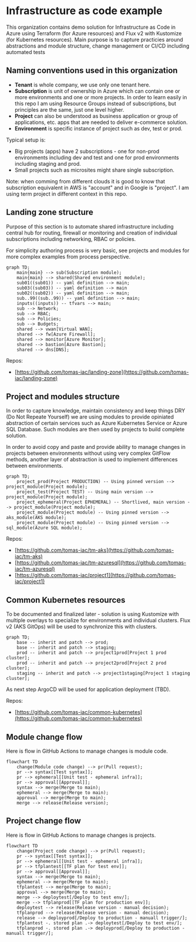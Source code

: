 # Infrastructure as code example
This organization contains demo solution for Infrastructure as Code in Azure using Terraform (for Azure resources) and Flux v2 with Kustomize (for Kubernetes resources). Main purpose is to capture practicies around abstractions and module structure, change management or CI/CD including automated tests

## Naming conventions used in this organization
- **Tenant** is whole company, we use only one tenant here.
- **Subscription** is unit of ownership in Azure which can contain one or more environments and one or more projects. In order to learn easily in this repo I am using Resource Groups instead of subscriptions, but principles are the same, just one level higher.
- **Project** can also be understood as business application or group of applications, etc. apps that are needed to deliver e-commerce solution.
- **Environment** is specific instance of project such as dev, test or prod.

Typical setup is:
- Big projects (apps) have 2 subscriptions - one for non-prod environments including dev and test and one for prod environments including staging and prod.
- Small projects such as microsites might share single subscription.

Note: when comming from different clouds it is good to know that subscription equivalent in AWS is "account" and in Google is "project". I am using term project in different context in this repo.

## Landing zone structure
Purpose of this section is to automate shared infrastructure including central hub for routing, firewall or monitoring and creation of individual subscriptions including networking, RBAC or policies.

For simplicity authoring process is very basic, see projects and modules for more complex examples from process perspective.

```mermaid
graph TD;
    main{main} --> sub(Subscription module);
    main{main} --> shared(Shared environment module);
    sub01((sub01)) -- yaml definition --> main;
    sub03((sub03)) -- yaml definition --> main
    sub02((sub02)) -- yaml definition --> main;
    sub..99((sub..99)) -- yaml definition --> main;
    inputs((inputs)) -- tfvars --> main;
    sub --> Network;
    sub --> RBAC;
    sub --> Policies;
    sub --> Budgets;
    shared --> vwan[Virtual WAN];
    shared --> fw[Azure Firewall];
    shared --> monitor[Azure Monitor];
    shared --> bastion[Azure Bastion];
    shared --> dns[DNS];
```

Repos:
- [https://github.com/tomas-iac/landing-zone](https://github.com/tomas-iac/landing-zone)

## Project and modules structure
In order to capture knowledge, maintain consistency and keep things DRY (Do Not Repeate Yourself) we are using modules to provide opiniated abstraction of certain services such as Azure Kubernetes Service or Azure SQL Database. Such modules are then used by projects to build complete solution. 

In order to avoid copy and paste and provide ability to manage changes in projects between environments without using very complex GitFlow methods, another layer of abstraction is used to implement differences between environments.


```mermaid
graph TD;
    project_prod(Project PRODUCTION) -- Using pinned version --> project_module(Project module);
    project_test(Project TEST) -- Using main version --> project_module(Project module);
    project_ephemeral(Project EPHEMERAL) -- Shortlived, main version --> project_module(Project module);
    project_module(Project module) -- Using pinned version --> aks_module(AKS module);
    project_module(Project module) -- Using pinned version --> sql_module(Azure SQL module);
```

Repos:
- [https://github.com/tomas-iac/tm-aks](https://github.com/tomas-iac/tm-aks)
- [https://github.com/tomas-iac/tm-azuresql](https://github.com/tomas-iac/tm-azuresql)
- [https://github.com/tomas-iac/project1](https://github.com/tomas-iac/project1)


## Common Kubernetes resources
To be documented and finalized later - solution is using Kustomize with multiple overlays to specialize for environments and individual clusters. Flux v2 (AKS GitOps) will be used to synchronize this with clusters.

```mermaid
graph TD;
    base -- inherit and patch --> prod;
    base -- inherit and patch --> staging;
    prod -- inherit and patch --> project1prod[Project 1 prod cluster];
    prod -- inherit and patch --> project2prod[Project 2 prod cluster];
    staging -- inherit and patch --> project1staging[Project 1 staging cluster];
```

As next step ArgoCD will be used for application deployment (TBD).


Repos:
- [https://github.com/tomas-iac/common-kubernetes](https://github.com/tomas-iac/common-kubernetes)

## Module change flow
Here is flow in GitHub Actions to manage changes is module code.

```mermaid
flowchart TD
    change(Module code change) --> pr(Pull request);
    pr --> syntax[[Test syntax]];
    pr --> ephemeral[[Unit test - ephemeral infra]];
    pr --> approval[[Approval]];
    syntax --> merge(Merge to main);
    ephemeral --> merge(Merge to main);
    approval --> merge(Merge to main);
    merge --> release(Release version);
```

## Project change flow
Here is flow in GitHub Actions to manage changes is projects.

```mermaid
flowchart TD
    change(Project code change) --> pr(Pull request);
    pr --> syntax[[Test syntax]];
    pr --> ephemeral[[Unit test - ephemeral infra]];
    pr --> tfplantest[[TF plan for test env]];
    pr --> approval[[Approval]];
    syntax --> merge(Merge to main);
    ephemeral --> merge(Merge to main);
    tfplantest --> merge(Merge to main);
    approval --> merge(Merge to main);
    merge --> deploytest[/Deploy to test env/];
    merge --> tfplanprod[[TF plan for production env]];
    deploytest --> release(Release version - manual decision);
    tfplanprod --> release(Release version - manual decision);
    release --> deployprod[/Deploy to production - manuall trigger/];
    tfplantest -. stored plan .-> deploytest[/Deploy to test env/];
    tfplanprod -. stored plan .-> deployprod[/Deploy to production - manuall trigger/];
```
